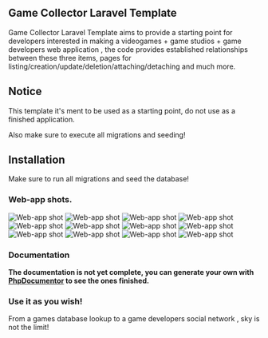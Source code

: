 ## Game Collector Laravel Template

Game Collector Laravel Template aims to provide a starting point for developers interested in making a videogames + game studios + game developers web application , the code provides established relationships between these three items, pages for listing/creation/update/deletion/attaching/detaching and much more.

## Notice

This template it's ment to be used as a starting point, do not use as a finished application.

Also make sure to execute all migrations and seeding! 

## Installation

Make sure to run all migrations and seed the database! 

### Web-app shots.

![Web-app shot](http://s1.postimg.org/ht4uceo4v/Screen_Shot_2014_07_07_at_3_47_06_PM.png)
![Web-app shot](http://s1.postimg.org/nvch2wckv/Screen_Shot_2014_07_07_at_3_47_10_PM.png)
![Web-app shot](http://s1.postimg.org/yjg81qmjz/Screen_Shot_2014_07_07_at_3_47_14_PM.png)
![Web-app shot](http://s1.postimg.org/b6i6j86gf/Screen_Shot_2014_07_07_at_3_49_02_PM.png)
![Web-app shot](http://s1.postimg.org/p1gh1p0vj/Screen_Shot_2014_07_07_at_3_49_26_PM.png)
![Web-app shot](http://s1.postimg.org/smcckx5f3/Screen_Shot_2014_07_07_at_3_49_32_PM.png)
![Web-app shot](http://s1.postimg.org/ptj50w52n/Screen_Shot_2014_07_07_at_3_49_40_PM.png)
![Web-app shot](http://s1.postimg.org/tef0k49m7/Screen_Shot_2014_07_07_at_3_49_46_PM.png)
![Web-app shot](http://s1.postimg.org/otxfixfan/Screen_Shot_2014_07_07_at_3_49_50_PM.png)
![Web-app shot](http://s1.postimg.org/4b2jdv1db/Screen_Shot_2014_07_07_at_3_50_01_PM.png)
![Web-app shot](http://s1.postimg.org/fbxoivtm7/Screen_Shot_2014_07_07_at_3_50_04_PM.png)
![Web-app shot](http://s1.postimg.org/nipoagjov/Screen_Shot_2014_07_07_at_3_50_08_PM.png)


### Documentation

**The documentation is not yet complete, you can generate your own with [PhpDocumentor](http://www.phpdoc.org) to see the ones finished.**

### Use it as you wish! 

From a games database lookup to a game developers social network , sky is not the limit! 
